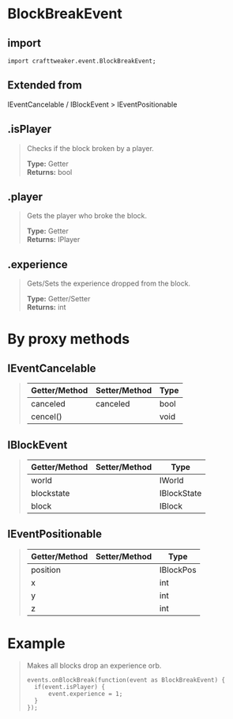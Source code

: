 # BlockBreakEvent

## import
`import crafttweaker.event.BlockBreakEvent;`

## Extended from
IEventCancelable / IBlockEvent > IEventPositionable

## .isPlayer
> Checks if the block broken by a player.
>
> **Type:** Getter  
> **Returns:** bool

## .player
> Gets the player who broke the block.
>
> **Type:** Getter  
> **Returns:** IPlayer

## .experience
> Gets/Sets the experience dropped from the block.
>
> **Type:** Getter/Setter  
> **Returns:** int 

# By proxy methods

## IEventCancelable
> | Getter/Method   | Setter/Method     | Type                  |
> |-----------------|-------------------|-----------------------|
> | canceled        | canceled          | bool                  |
> | cencel()        |                   | void                  |

## IBlockEvent
> | Getter/Method   | Setter/Method     | Type                  |
> |-----------------|-------------------|-----------------------|
> | world           |                   | IWorld                |
> | blockstate      |                   | IBlockState           |
> | block           |                   | IBlock                |

## IEventPositionable
> | Getter/Method   | Setter/Method     | Type                  |
> |-----------------|-------------------|-----------------------|
> | position        |                   | IBlockPos             |
> | x               |                   | int                   |
> | y               |                   | int                   |
> | z               |                   | int                   |

# Example
> Makes all blocks drop an experience orb.
>
> ```
> events.onBlockBreak(function(event as BlockBreakEvent) {
>	if(event.isPlayer) {
>		event.experience = 1;
>	}
> });